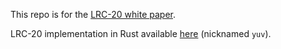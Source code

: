 This repo is for the [LRC-20 white paper](https://github.com/akitamiabtc/LRC-20/blob/main/LRC_20_V0.1.pdf).

LRC-20 implementation in Rust available [here](https://github.com/akitamiabtc/yuv/) (nicknamed `yuv`).

